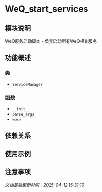 # WeQ_start_services

## 模块说明
WeQ服务启动脚本 - 负责启动所有WeQ相关服务

## 功能概述

### 类

- `ServiceManager`

### 函数

- `__init__`
- `parse_args`
- `main`

## 依赖关系

## 使用示例

## 注意事项

*文档最后更新时间：2025-04-12 15:31:10*